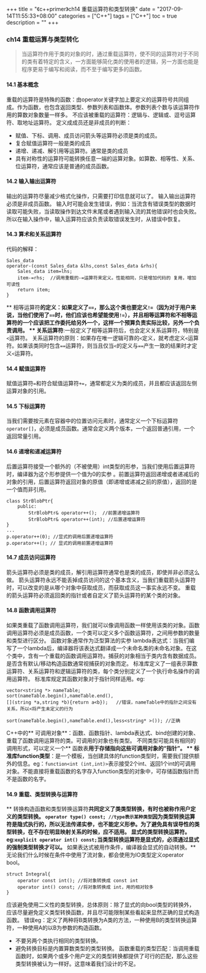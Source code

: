 +++
title = "《c++primer》ch14 重载运算符和类型转换"
date = "2017-09-14T11:55:33+08:00"
categories = ["C++"]
tags = ["C++"]
toc = true
description = ""
+++

### ch14 重载运算与类型转化
> 当运算符作用于类的对象的时，通过重载运算符，使不同的运算符对于不同的类有着特定的含义，一方面能够简化类的使用者的逻辑，另一方面也能是程序更易于编写和阅读，而不至于编写更多的函数。

<!--more-->
#### 14.1 基本概念
重载的运算符是特殊的函数：由operator关键字加上要定义的运算符号共同组成。作为函数，也包含返回类型、参数列表和函数体。参数列表个数与该运算符作用的算数对象数量一样多。
不应该被重载的运算符：逻辑与、逻辑或、逗号运算符、取地址运算符。
定义成成员还是非成员的判断：
- 赋值、下标、调用、成员访问箭头等运算符必须是类的成员。
- 复合赋值运算符一般是类的成员
- 递增、递减、解引用等运算符。通常是类的成员
- 具有对称性的运算符可能转换任意一端的运算对象。如算数、相等性、关系、位运算符，通常应该是普通的成员函数。

#### 14.2 输入输出运算符
输出的运算符尽量减少格式化操作，只需要打印信息就可以了。
输入输出运算符必须是非成员函数。
输入时可能会发生错误，例如：当流含有错误类型的数据时读取可能失败，当读取操作到达文件末尾或者遇到输入流的其他错误时也会失败。所以在输入操作中，输入运算符应该负责读取错误发生时，从错误中恢复。
#### 14.3 算术和关系运算符
代码的解释：
```
Sales_data
operator-(const Sales_data &lhs,const Sales_data &rhs){
    Sales_data item=lhs;
    item-=rhs;  //调用重载的-=运算符来定义。性能相同，只是增加代码的 复用，增加可读性
    return item;
}
```
** 相等运算符**的定义：如果定义了`==`，那么这个类也要定义`!=`（因为对于用户来说，当他们使用了`==`时，他们应该也希望能使用`!=`），并且相等运算符和不相等运算符的一个应该把工作委托给另外一个，这样一个预算负责实际比较，另外一个负责调用。
** 关系运算符**:一般定义了相等运算符后，也会定义关系运算符，特别是`<`运算符。
关系运算符的原则：如果存在唯一逻辑可靠的`<`定义，就考虑定义`<`运算符。如果该类同时包含`==`运算符，则当且仅当`<`的定义与`==`产生一致的结果时才定义`<`运算符。
#### 14.4 赋值运算符
赋值运算符`=`和符合赋值运算符`+=`，通常都定义为类的成员，并且都应该返回左侧运算对象的引用。
#### 14.5 下标运算符
当我们需要按元素在容器中的位置访问元素时，通常定义一个下标运算符`operator[]`，必须是成员函数。通常会定义两个版本，一个返回普通引用，一个返回常量引用。
#### 14.6 递增和递减运算符
后置运算符接受一个额外的（不被使用）int类型的形参，当我们使用后置运算符时，编译器为这个形参提供一个值为0的实参
。前置运算符返回递增或者递减后的对象的引用，后置运算符返回对象的原值（即递增或递减之前的原值），返回的是一个值而非引用。
```
class StrBlobPtr{
    public:
        StrBlobPtr& operator++();  //前置递增运算符
        StrBlobPtr& operator++(int); //后置递增运算符
}
...
p.operator++(0); //显式的调用后置递增运算符
p.operator++(); // 显式的调用前置递增运算符
```
#### 14.7 成员访问运算符
箭头运算符必须是类的成员，解引用运算符通常也是类的成员，即使并非必须这么做。
箭头运算符永远不能丢掉成员访问的这个基本含义，当我们重载箭头运算符时，可以改变的是从哪个对象中获取成员，而获取成员这一事实永远不变。
重载的箭头运算符必须返回类的指针或者自定义了箭头运算符的某个类的对象。
#### 14.8 函数调用运算符
如果类重载了函数调用运算符，我们就可以像调用函数一样使用该类的对象。函数调用运算符必须是成员函数，一个类可以定义多个函数运算符，之间用参数的数量和类型进行区分。
函数对象通常作为泛型算法的实参
lambda表达式：当我们编写了一个lambda后，编译器将该表达式翻译成一个未命名类的未命名对象。在这个类中，含有一个重载的函数调用运算符。捕获的对象相当于类内含有数据成员。是否含有默认/移动构造函数通常视捕获的对象而定。
标准库定义了一组表示算数运算符、关系运算符和逻辑运算符的类，每个类分别定义了一个执行命名操作的调用运算符。
标准库规定其函数对象对于指针同样适用。eg:
```
vector<string *> nameTable;
sort(nameTable.begin(),nameTable.end(),
[](string *a,string *b){return a<b});   //错误，nameTable中的指针之间没有关系，所以<将产生未定义的行为

sort(nameTable.begin(),nameTable.end(),less<string* >()); //正确
```
C++中的**  可调用对象**：函数、函数指针、lambda表达式、bind创建的对象、重载了函数调用运算符的类。可调用的对象也有类型。
不同类型可能具有相同的调用形式，可以定义一个** 函数表**用于存储指向这些可调用对象的“指针”。
** 标准库function类型**：是一个模板，当创建具体的function类型时，需要我们提供额外的信息。eg：`function<int (int,int)>`表示接受2个int、返回1个int的可调用对象。不能直接将重载函数的名字存入function类型的对象中，可存储函数指针而不是函数的名字。
#### 14.9 重载、类型转换与运算符
** 转换构造函数和类型转换运算符**共同定义了类类型转换，有时也被称作用户定义的类型转换。
`operator type() const; //type表示某种类型`因为类型转换运算符是隐式执行的，所以无法传递实参，也不能定义形参。为了避免具有误导性的类型转换，在不存在明显映射关系的时候，应不适用。
显式的类型转换运算符。eg:`explicit operator int() const;`当类型转换运算符是显式的，必须通过显式的强制类型转换才可以。** 如果表达式被用作条件，编译器会显式的自动转换。**
无论我们什么时候在条件中使用了流对象，都会使用为IO类型定义operator bool。
```
struct Integral{
    operator const int(); //将对象转换成 const int
    operator int() const; //将对象转换成 int，用的相对较多
}
```
应该避免使用二义性的类型转换，总体原则：除了显式的向bool类型的转换外，应该尽量避免定义类型转换函数，并且尽可能限制某些看起来显然正确的显式构造函数。
错误eg：定义了两种将B类转换为A类的方法，一种使用B的类型转换运算符，一种使用A的以B为参数的构造函数。
- 不要另两个类执行相同的类型转换。
- 避免转换目标是内置算数类型的类型转换。
函数重载的类型匹配：当调用重载函数时，如果两个或多个用户定义的类型转换都提供了可行的匹配，那么这些类型转换被认为一样好。这意味着我们设计的不足。
